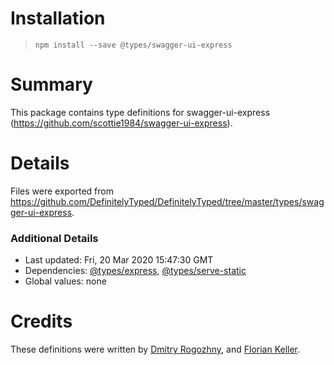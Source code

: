 # Installation
> `npm install --save @types/swagger-ui-express`

# Summary
This package contains type definitions for swagger-ui-express (https://github.com/scottie1984/swagger-ui-express).

# Details
Files were exported from https://github.com/DefinitelyTyped/DefinitelyTyped/tree/master/types/swagger-ui-express.

### Additional Details
 * Last updated: Fri, 20 Mar 2020 15:47:30 GMT
 * Dependencies: [@types/express](https://npmjs.com/package/@types/express), [@types/serve-static](https://npmjs.com/package/@types/serve-static)
 * Global values: none

# Credits
These definitions were written by [Dmitry Rogozhny](https://github.com/dmitryrogozhny), and [Florian Keller](https://github.com/ffflorian).
